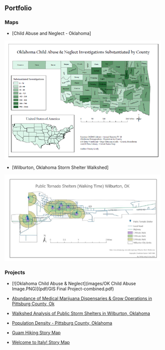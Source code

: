 ## Portfolio

### Maps
- [Child Abuse and Neglect - Oklahoma]
<img src="images/OK Child Abuse Image.PNG"/>

- [Wilburton, Oklahoma Storm Shelter Walkshed]
<img src="images/StormShelterImage.PNG"/>


### Projects

- [![Oklahoma Child Abuse & Neglect](images/OK Child Abuse Image.PNG)](pdf/GIS Final Project-combined.pdf)

- [Abundance of Medical Marijuana Dispensaries & Grow Operations in Pittsburg County, Ok ](https://github.com/trinitylively/TrinityLively/blob/62f45154a3553bc4e42c7e13ff9bf5ee3772393c/pdf/Abundance%20of%20Medical%20Marijuana%20Dispensaries%20and%20Grows%20in%20Pittsburg%20County%5EJ%20Ok.pdf)


- [Walkshed Analysis of Public Storm Shelters in Wilburton, Oklahoma](https://github.com/trinitylively/TrinityLively/blob/dfea8c598f3f9d3316fa687e0e976082b03b96e1/pdf/StormShelter%20Report.pdf)

- [Population Density - Pittsburg County, Oklahoma](https://arcg.is/1f1mq)

- [Guam Hiking Story Map](https://arcg.is/1CSTSu)

- [Welcome to Italy! Story Map](https://arcg.is/1PCSKm)





